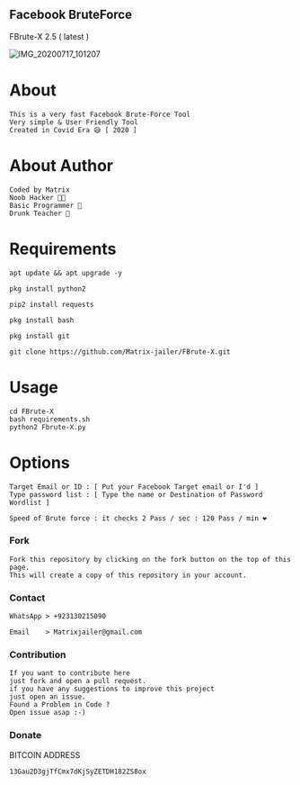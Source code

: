 ## Facebook BruteForce
FBrute-X 2.5 ( latest )

![IMG_20200717_101207](https://user-images.githubusercontent.com/66746496/87750883-11b2fd00-c816-11ea-9d82-33adda54d010.jpg)


# About
```
This is a very fast Facebook Brute-Force Tool
Very simple & User Friendly Tool
Created in Covid Era 😅 [ 2020 ]
```
# About Author
```
Coded by Matrix
Noob Hacker 👨‍💻
Basic Programmer 🔡
Drunk Teacher 🍻
```
# Requirements
```
apt update && apt upgrade -y
```
```
pkg install python2
```
```
pip2 install requests
```
```
pkg install bash
```
```
pkg install git
```
```
git clone https://github.com/Matrix-jailer/FBrute-X.git
```
# Usage 
```
cd FBrute-X
bash requirements.sh
python2 Fbrute-X.py
```
# Options
```
Target Email or ID : [ Put your Facebook Target email or I'd ]
Type password list : [ Type the name or Destination of Password Wordlist ]

Speed of Brute force : it checks 2 Pass / sec : 120 Pass / min ❤️
```
### Fork
```
Fork this repository by clicking on the fork button on the top of this page. 
This will create a copy of this repository in your account.
```
### Contact
```
WhatsApp > +923130215090
```
```
Email    > Matrixjailer@gmail.com
```
### Contribution
```
If you want to contribute here 
just fork and open a pull request. 
if you have any suggestions to improve this project 
just open an issue.
Found a Problem in Code ?
Open issue asap :-)
```
### Donate
BITCOIN ADDRESS
```
13Gau2D3gjTfCmx7dKjSyZETDH182ZS8ox
```
